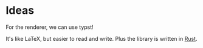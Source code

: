 # Ideas

For the renderer, we can use typst!

It's like LaTeX, but easier to read and write. Plus the library is written in [Rust](https://github.com/typst/typst).